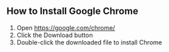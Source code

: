 ## How to Install Google Chrome
1. Open https://google.com/chrome/
2. Click the Download button
3. Double-click the downloaded file to install Chrome
